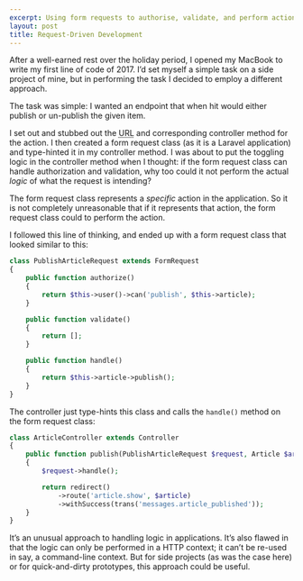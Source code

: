 ```yaml
---
excerpt: Using form requests to authorise, validate, and perform actions in a Laravel application.
layout: post
title: Request-Driven Development
---
```

After a well-earned rest over the holiday period, I opened my MacBook to write
my first line of code of 2017. I’d set myself a simple task on a side project of
mine, but in performing the task I decided to employ a different approach.

The task was simple: I wanted an endpoint that when hit would either publish or
un-publish the given item.

I set out and stubbed out the <abbr class="initialism" title="Uniform Resource Locator">URL</abbr>
and corresponding controller method for the action. I then created a form
request class (as it is a Laravel application) and type-hinted it in my
controller method. I was about to put the toggling logic in the controller
method when I thought: if the form request class can handle authorization and
validation, why too could it not perform the actual _logic_ of what the request
is intending?

The form request class represents a _specific_ action in the application. So it
is not completely unreasonable that if it represents that action, the form
request class could to perform the action.

I followed this line of thinking, and ended up with a form request class that
looked similar to this:

```php
class PublishArticleRequest extends FormRequest
{
    public function authorize()
    {
        return $this->user()->can('publish', $this->article);
    }

    public function validate()
    {
        return [];
    }

    public function handle()
    {
        return $this->article->publish();
    }
}
```

The controller just type-hints this class and calls the `handle()` method on the
form request class:

```php
class ArticleController extends Controller
{
    public function publish(PublishArticleRequest $request, Article $article)
    {
        $request->handle();

        return redirect()
            ->route('article.show', $article)
            ->withSuccess(trans('messages.article_published'));
    }
}
```

It’s an unusual approach to handling logic in applications. It’s also flawed in
that the logic can only be performed in a HTTP context; it can’t be re-used in
say, a command-line context. But for side projects (as was the case here) or for
quick-and-dirty prototypes, this approach could be useful.
